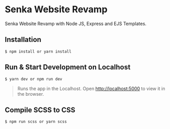 # Senka Website Revamp 

Senka Website Revamp with Node JS, Express and EJS Templates.

## Installation

```
$ npm install or yarn install
```

## Run & Start Development on Localhost

```
$ yarn dev or npm run dev
```
> Runs the app in the Localhost.
> Open [http://localhost:5000](http://localhost:5000) to view it in the browser.


## Compile SCSS to CSS

```
$ npm run scss or yarn scss
```